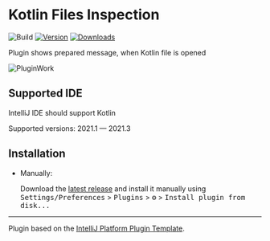 # Kotlin Files Inspection

![Build](https://github.com/KaperD/Kotlin-Files-Inspection/workflows/Build/badge.svg)
[![Version](https://img.shields.io/jetbrains/plugin/v/PLUGIN_ID.svg)](https://plugins.jetbrains.com/plugin/PLUGIN_ID)
[![Downloads](https://img.shields.io/jetbrains/plugin/d/PLUGIN_ID.svg)](https://plugins.jetbrains.com/plugin/PLUGIN_ID)

<!-- Plugin description -->
Plugin shows prepared message, when Kotlin file is opened
<!-- Plugin description end -->
![PluginWork](images/PluginWork.gif)

## Supported IDE
IntelliJ IDE should support Kotlin

Supported versions: 2021.1 — 2021.3

## Installation
  
- Manually:

  Download the [latest release](https://github.com/KaperD/Kotlin-Files-Inspection/releases/latest) and install it manually using
  <kbd>Settings/Preferences</kbd> > <kbd>Plugins</kbd> > <kbd>⚙️</kbd> > <kbd>Install plugin from disk...</kbd>


---
Plugin based on the [IntelliJ Platform Plugin Template][template].

[template]: https://github.com/JetBrains/intellij-platform-plugin-template
